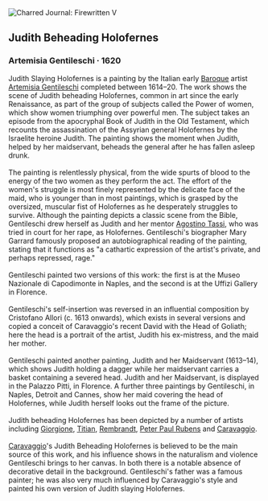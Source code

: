 <div class="artwork-of-the-day">
  <div class="container">
    <div class="img-wrapper">
      <img
        src="https://uploads4.wikiart.org/00437/images/artemisia-gentileschi/1620judith-slaying-holofernes-1614-1620.jpg!Large.jpg"
        alt="Charred Journal: Firewritten V" />
    </div>
    <div class="artwork-detail">
      <div class="artwork-origin"> 
        <h2 class="artwork-name">Judith Beheading Holofernes</h2>
        <h3 class="artist">
          Artemisia Gentileschi
                    ·  1620
        </h3>
      </div>
      <p class="description">
        <span class="artwork-description-text ng-binding" ng-bind-html="viewModel.ArtworkOfTheDay.Description | unsafe">Judith Slaying Holofernes is a painting by the Italian early <a target="_blank" href="/en/artists-by-art-movement/baroque">Baroque</a> artist <a target="_blank" href="/en/artemisia-gentileschi">Artemisia Gentileschi</a> completed between 1614–20. The work shows the scene of Judith beheading Holofernes, common in art since the early Renaissance, as part of the group of subjects called the Power of women, which show women triumphing over powerful men. The subject takes an episode from the apocryphal Book of Judith in the Old Testament, which recounts the assassination of the Assyrian general Holofernes by the Israelite heroine Judith. The painting shows the moment when Judith, helped by her maidservant, beheads the general after he has fallen asleep drunk.
<br>
<br>The painting is relentlessly physical, from the wide spurts of blood to the energy of the two women as they perform the act. The effort of the women's struggle is most finely represented by the delicate face of the maid, who is younger than in most paintings, which is grasped by the oversized, muscular fist of Holofernes as he desperately struggles to survive. Although the painting depicts a classic scene from the Bible, Gentileschi drew herself as Judith and her mentor <a target="_blank" href="/en/agostino-tassi">Agostino Tassi</a>, who was tried in court for her rape, as Holofernes. Gentileschi's biographer Mary Garrard famously proposed an autobiographical reading of the painting, stating that it functions as "a cathartic expression of the artist's private, and perhaps repressed, rage."
<br>
<br>Gentileschi painted two versions of this work: the first is at the Museo Nazionale di Capodimonte in Naples, and the second is at the Uffizi Gallery in Florence.
<br>
<br>Gentileschi's self-insertion was reversed in an influential composition by Cristofano Allori (c. 1613 onwards), which exists in several versions and copied a conceit of Caravaggio's recent David with the Head of Goliath; here the head is a portrait of the artist, Judith his ex-mistress, and the maid her mother.
<br>
<br>Gentileschi painted another painting, Judith and her Maidservant (1613–14), which shows Judith holding a dagger while her maidservant carries a basket containing a severed head. Judith and her Maidservant, is displayed in the Palazzo Pitti, in Florence. A further three paintings by Gentileschi, in Naples, Detroit and Cannes, show her maid covering the head of Holofernes, while Judith herself looks out the frame of the picture.
<br>
<br>Judith beheading Holofernes has been depicted by a number of artists including <a target="_blank" href="/en/giorgione">Giorgione</a>, <a target="_blank" href="/en/titian">Titian</a>, <a target="_blank" href="/en/rembrandt">Rembrandt</a>, <a target="_blank" href="/en/peter-paul-rubens">Peter Paul Rubens</a> and <a target="_blank" href="/en/caravaggio">Caravaggio</a>.
<br>
<br><a target="_blank" href="/en/caravaggio">Caravaggio</a>'s Judith Beheading Holofernes is believed to be the main source of this work, and his influence shows in the naturalism and violence Gentileschi brings to her canvas. In both there is a notable absence of decorative detail in the background. Gentileschi's father was a famous painter; he was also very much influenced by Caravaggio's style and painted his own version of Judith slaying Holofernes.</span>
                        <div class="text-shadow-container" ng-show="showShadow" style=""></div>
      </p>
    </div>
  </div>

</div>
